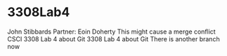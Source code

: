 # 3308Lab4
John Stibbards
Partner: Eoin Doherty
This might cause a merge conflict
CSCI 3308 Lab 4 about Git
3308 Lab 4 about Git
There is another branch now
